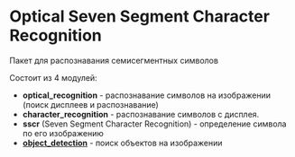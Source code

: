 # Optical Seven Segment Character Recognition

Пакет для распознавания семисегментных символов

Состоит из 4 модулей:

- **optical_recognition** - распознавание символов на изображении (поиск дисплеев и распознавание)
- **character_recognition** - распознавание символов с дисплея.
- **sscr** (Seven Segment Character Recognition) - определение символа по его изображению
- [**object_detection**](https://github.com/sfkan6/OpenCV_object_detection) - поиск объектов на изображении

